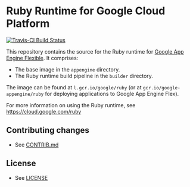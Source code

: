 # Ruby Runtime for Google Cloud Platform

[![Travis-CI Build Status](https://travis-ci.org/GoogleCloudPlatform/ruby-docker.svg)](https://travis-ci.org/GoogleCloudPlatform/ruby-docker/)

This repository contains the source for the Ruby runtime for
[Google App Engine Flexible](https://cloud.google.com/appengine/docs/flexible/).
It comprises:

* The base image in the `appengine` directory.
* The Ruby runtime build pipeline in the `builder` directory.

The image can be found at `l.gcr.io/google/ruby`
(or at `gcr.io/google-appengine/ruby` for deploying applications
to Google App Engine Flex).

For more information on using the Ruby runtime, see
https://cloud.google.com/ruby

## Contributing changes

* See [CONTRIB.md](CONTRIB.md)

## License

* See [LICENSE](LICENSE)
